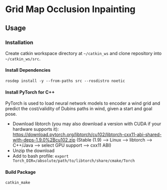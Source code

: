 # Grid Map Occlusion Inpainting

## Usage

### Installation
Create catkin workspace directory at `~/catkin_ws` and clone repository into `~/catkin_ws/src`.

#### Install Dependencies
```
rosdep install -y --from-paths src --rosdistro noetic
```

#### Install PyTorch for C++ #####

PyTorch is used to load neural network models to encoder a wind grid and predict the cost/validity of Dubins paths in wind, given a start and goal pose.

- Download libtorch (you may also download a version with CUDA if your hardware supports it): https://download.pytorch.org/libtorch/cu102/libtorch-cxx11-abi-shared-with-deps-1.9.0%2Bcu102.zip (Stable (1.9) --> Linux --> libtorch --> C++/Java --> select GPU support --> cxx11 ABI)
- Unzip the download
- Add to bash profile: `export Torch_DIR=/absolute/path/to/libtorch/share/cmake/Torch`

#### Build Package
```
catkin_make
```
